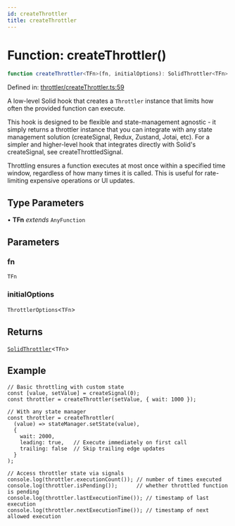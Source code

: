 ```yaml
---
id: createThrottler
title: createThrottler
---
```


<!-- DO NOT EDIT: this page is autogenerated from the type comments -->

# Function: createThrottler()

```ts
function createThrottler<TFn>(fn, initialOptions): SolidThrottler<TFn>
```

Defined in: [throttler/createThrottler.ts:59](https://github.com/tanstack/pacer/blob/main/packages/solid-pacer/src/throttler/createThrottler.ts#L59)

A low-level Solid hook that creates a `Throttler` instance that limits how often the provided function can execute.

This hook is designed to be flexible and state-management agnostic - it simply returns a throttler instance that
you can integrate with any state management solution (createSignal, Redux, Zustand, Jotai, etc). For a simpler and higher-level hook that
integrates directly with Solid's createSignal, see createThrottledSignal.

Throttling ensures a function executes at most once within a specified time window,
regardless of how many times it is called. This is useful for rate-limiting
expensive operations or UI updates.

## Type Parameters

• **TFn** *extends* `AnyFunction`

## Parameters

### fn

`TFn`

### initialOptions

`ThrottlerOptions`\<`TFn`\>

## Returns

[`SolidThrottler`](../../interfaces/solidthrottler.md)\<`TFn`\>

## Example

```tsx
// Basic throttling with custom state
const [value, setValue] = createSignal(0);
const throttler = createThrottler(setValue, { wait: 1000 });

// With any state manager
const throttler = createThrottler(
  (value) => stateManager.setState(value),
  {
    wait: 2000,
    leading: true,   // Execute immediately on first call
    trailing: false  // Skip trailing edge updates
  }
);

// Access throttler state via signals
console.log(throttler.executionCount()); // number of times executed
console.log(throttler.isPending());      // whether throttled function is pending
console.log(throttler.lastExecutionTime()); // timestamp of last execution
console.log(throttler.nextExecutionTime()); // timestamp of next allowed execution
```
